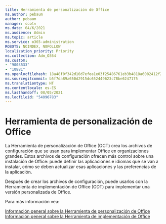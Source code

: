 ```yaml
---
title: Herramienta de personalización de Office
ms.author: pebaum
author: pebaum
manager: scotv
ms.date: 04/6/2021
ms.audience: Admin
ms.topic: article
ms.service: o365-administration
ROBOTS: NOINDEX, NOFOLLOW
localization_priority: Priority
ms.collection: Adm_O364
ms.custom:
- "9003533"
- "10881"
ms.openlocfilehash: 18a48f0f342d16d7efea1e03f25486761eb3b4818a6082412f24309af983d6fe
ms.sourcegitcommit: b5f7da89a650d2915dc652449623c78be6247175
ms.translationtype: HT
ms.contentlocale: es-ES
ms.lasthandoff: 08/05/2021
ms.locfileid: "54096783"
---
```

# <a name="office-customization-tool"></a>Herramienta de personalización de Office

La Herramienta de personalización de Office (OCT) crea los archivos de configuración que se usan para implementar Office en organizaciones grandes. Estos archivos de configuración ofrecen más control sobre una instalación de Office: puede definir las aplicaciones e idiomas que se van a instalar, cómo se deben actualizar esas aplicaciones y las preferencias de la aplicación. 

Después de crear los archivos de configuración, puede usarlos con la Herramienta de implementación de Office (ODT) para implementar una versión personalizada de Office. 

Para más información vea:

[Información general sobre la Herramienta de personalización de Office](https://docs.microsoft.com/deployoffice/overview-of-the-office-customization-tool-for-click-to-run)
[Información general sobre la Herramienta de implementación de Office](https://docs.microsoft.com/deployoffice/overview-office-deployment-tool)
